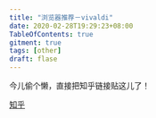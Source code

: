 ```yaml
---
title: "浏览器推荐－vivaldi"
date: 2020-02-28T19:29:23+08:00
TableOfContents: true
gitment: true
tags: [other]
draft: flase
---
```


今儿偷个懒，直接把知乎链接贴这儿了！

[知乎](https://zhuanlan.zhihu.com/p/109780354)
